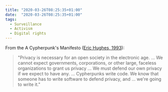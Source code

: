 ```yaml
---
title: "2020-03-26T08:25:35+01:00"
date:  "2020-03-26T08:25:35+01:00"
tags:
  - Surveillance
  - Activism
  - Digital rights
---
```


From the A Cypherpunk's Manifesto ([Eric Hughes, 1993](https://web.archive.org/web/20200326072621/https://www.activism.net/cypherpunk/manifesto.html)):

> "Privacy is necessary for an open society in the electronic age. ... We cannot expect governments, corporations, or other large, faceless organizations to grant us privacy ... We must defend our own privacy if we expect to have any. ... Cypherpunks write code. We know that someone has to write software to defend privacy, and ... we're going to write it."

